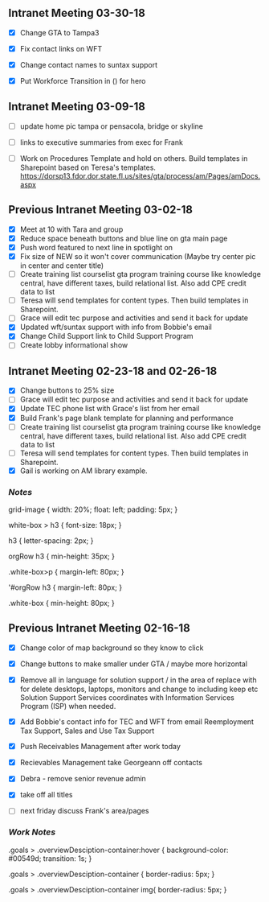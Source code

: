 ## Intranet Meeting 03-30-18
- [x] Change GTA to Tampa3
- [x] Fix contact links on WFT
- [x] Change contact names to suntax support
- [x] Put Workforce Transition in () for hero


## Intranet Meeting 03-09-18
- [ ] update home pic tampa or pensacola, bridge or skyline
- [ ] links to executive summaries from exec for Frank
- [ ] Work on Procedures Template and hold on others. Build templates in Sharepoint based on Teresa's templates. 
https://dorsp13.fdor.dor.state.fl.us/sites/gta/process/am/Pages/amDocs.aspx


## Previous Intranet Meeting 03-02-18
- [x] Meet at 10 with Tara and group
- [x] Reduce space beneath buttons and blue line on gta main page 
- [x] Push word featured to next line in spotlight on
- [x] Fix size of NEW so it won't cover communication (Maybe try center pic in center and center title)
- [ ] Create training list courselist gta program training course like knowledge central, have different taxes, build relational list. Also add CPE credit data to list
- [ ] Teresa will send templates for content types.  Then build templates in Sharepoint.
- [ ] Grace will edit tec purpose and activities and send it back for update
- [x] Updated wft/suntax support with info from Bobbie's email
- [x] Change Child Support link to Child Support Program
- [ ] Create lobby informational show

## Intranet Meeting 02-23-18 and 02-26-18
- [x] Change buttons to 25% size
- [ ] Grace will edit tec purpose and activities and send it back for update
- [x] Update TEC phone list with Grace's list from her email
- [x] Build Frank's page blank template for planning and performance
- [ ] Create training list courselist gta program training course like knowledge central, have different taxes, build relational list. Also add CPE credit data to list
- [ ] Teresa will send templates for content types.  Then build templates in Sharepoint.
- [x] Gail is working on AM library example.

### *Notes*
grid-image {
    width: 20%;
    float: left;
    padding: 5px;
}

white-box > h3 {
    font-size: 18px;
}

h3 {
    letter-spacing: 2px;
}

orgRow h3 {
    min-height: 35px;
}

.white-box>p {
    margin-left: 80px;
}

'#orgRow h3 {
    margin-left: 80px;
}

.white-box {
    min-height: 80px;
}

## Previous Intranet Meeting 02-16-18
- [x] Change color of map background so they know to click
- [x] Change buttons to make smaller under GTA / maybe more horizontal
- [x] Remove all in language for solution support / in the area of replace with for
    delete desktops, laptops, monitors and change to including keep etc
    Solution Support Services coordinates with Information Services Program (ISP) when needed.
- [x] Add Bobbie's contact info for TEC and WFT from email
    Reemployment Tax Support, Sales and Use Tax Support
- [x] Push Receivables Management after work today
- [x] Recievables Management take Georgeann off contacts
- [x] Debra - remove senior revenue admin
- [x] take off all titles
- [ ] next friday discuss Frank's area/pages


### *Work Notes*
.goals > .overviewDesciption-container:hover {
    background-color: #00549d;
    transition: 1s;
}

.goals > .overviewDesciption-container {
    border-radius: 5px;
}

.goals > .overviewDesciption-container img{
    border-radius: 5px;
}
